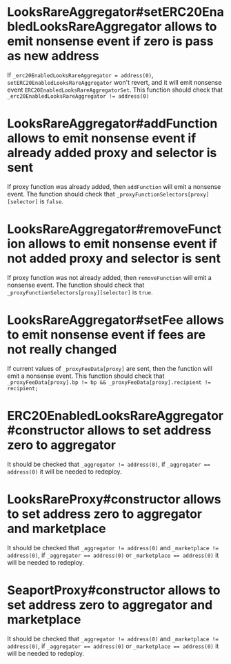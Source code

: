 # LooksRareAggregator#setERC20EnabledLooksRareAggregator allows to emit nonsense event if zero is pass as new address
If ```_erc20EnabledLooksRareAggregator = address(0)```, ```setERC20EnabledLooksRareAggregator``` won't revert, and it will emit nonsense event ```ERC20EnabledLooksRareAggregatorSet```. This function should check that ```_erc20EnabledLooksRareAggregator != address(0)```

# LooksRareAggregator#addFunction allows to emit nonsense event if already added proxy and selector is sent
If proxy function was already added, then ```addFunction``` will emit a nonsense event. The function should check that ```_proxyFunctionSelectors[proxy][selector]``` is ```false```.

# LooksRareAggregator#removeFunction allows to emit nonsense event if not added proxy and selector is sent
If proxy function was not already added, then ```removeFunction``` will emit a nonsense event. The function should check that ```_proxyFunctionSelectors[proxy][selector]``` is ```true```.

# LooksRareAggregator#setFee allows to emit nonsense event if fees are not really changed
If current values of ```_proxyFeeData[proxy]``` are sent, then the function will emit a nonsense event. This function should check that ```_proxyFeeData[proxy].bp != bp && _proxyFeeData[proxy].recipient != recipient;```

# ERC20EnabledLooksRareAggregator#constructor allows to set address zero to aggregator
It should be checked that ```_aggregator != address(0)```, if ```_aggregator == address(0)``` it will be needed to redeploy.

# LooksRareProxy#constructor allows to set address zero to aggregator and marketplace
It should be checked that ```_aggregator != address(0)``` and ```_marketplace != address(0)```, if ```_aggregator == address(0)``` or ```_marketplace == address(0)``` it will be needed to redeploy.

# SeaportProxy#constructor allows to set address zero to aggregator and marketplace
It should be checked that ```_aggregator != address(0)``` and ```_marketplace != address(0)```, if ```_aggregator == address(0)``` or ```_marketplace == address(0)``` it will be needed to redeploy.